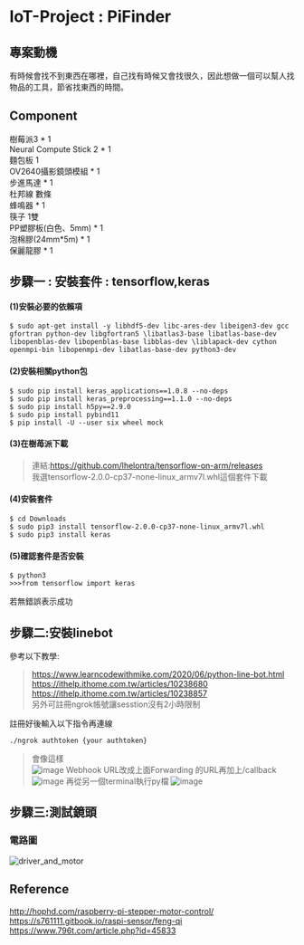# IoT-Project : PiFinder
## 專案動機  
有時候會找不到東西在哪裡，自己找有時候又會找很久，因此想做一個可以幫人找物品的工具，節省找東西的時間。

## Component
樹莓派3 *	1  
Neural Compute Stick 2 * 1  
麵包板	1  
OV2640攝影鏡頭模組 *	1  
步進馬達 *	1  
杜邦線	數條  
蜂鳴器 *	1  
筷子	1雙  
PP塑膠板(白色、5mm) *	1  
泡棉膠(24mm*5m) *	1  
保麗龍膠 * 1  

## 步驟一 : 安裝套件 : tensorflow,keras

#### (1)安裝必要的依賴項
```
$ sudo apt-get install -y libhdf5-dev libc-ares-dev libeigen3-dev gcc gfortran python-dev libgfortran5 \libatlas3-base libatlas-base-dev libopenblas-dev libopenblas-base libblas-dev \liblapack-dev cython openmpi-bin libopenmpi-dev libatlas-base-dev python3-dev  
```
#### (2)安裝相關python包
```
$ sudo pip install keras_applications==1.0.8 --no-deps  
$ sudo pip install keras_preprocessing==1.1.0 --no-deps  
$ sudo pip install h5py==2.9.0  
$ sudo pip install pybind11  
$ pip install -U --user six wheel mock
```
#### (3)在樹苺派下載
>連結:https://github.com/lhelontra/tensorflow-on-arm/releases  
我選tensorflow-2.0.0-cp37-none-linux_armv7l.whl這個套件下載

#### (4)安裝套件
```
$ cd Downloads  
$ sudo pip3 install tensorflow-2.0.0-cp37-none-linux_armv7l.whl  
$ sudo pip3 install keras
```

#### (5)確認套件是否安裝
```
$ python3  
>>>from tensorflow import keras
```
若無錯誤表示成功

## 步驟二:安裝linebot
參考以下教學:  
>https://www.learncodewithmike.com/2020/06/python-line-bot.html  
>https://ithelp.ithome.com.tw/articles/10238680  
>https://ithelp.ithome.com.tw/articles/10238857  
另外可註冊ngrok帳號讓sesstion沒有2小時限制

註冊好後輸入以下指令再連線
```
./ngrok authtoken {your authtoken}
```
>會像這樣  
![image](https://user-images.githubusercontent.com/86181854/148666751-5c2caaba-58fd-4e25-b4e4-57cd3bef1a9e.png)
>Webhook URL改成上面Forwarding 的URL再加上/callback
![image](https://user-images.githubusercontent.com/86181854/148666812-2acbe044-cfc7-4d30-9c23-b3a0b141b361.png)
>再從另一個terminal執行py檔
![image](https://user-images.githubusercontent.com/86181854/148667155-e177ca73-4dbe-4631-9a02-877ec03608eb.png)

## 步驟三:測試鏡頭

### 電路圖
![driver_and_motor](https://user-images.githubusercontent.com/86181854/148636297-a92a598e-bdae-4780-8f80-d985960a8f1f.jpg)

## Reference
http://hophd.com/raspberry-pi-stepper-motor-control/  
https://s761111.gitbook.io/raspi-sensor/feng-qi  
https://www.796t.com/article.php?id=45833

